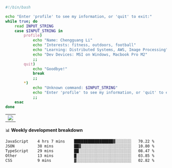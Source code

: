 ```bash
#!/bin/bash

echo "Enter 'profile' to see my information, or 'quit' to exit:"
while true; do
    read INPUT_STRING
    case $INPUT_STRING in
        profile)
            echo "Name: Chengguang Li"
            echo "Interests: fitness, outdoors, football"
            echo "Learning: Distributed Systems, AWS, Image Processing"
            echo "Dev Devices: MSI on Windows, Macbook Pro M2"
            ;;
        quit)
            echo "Goodbye!"
            break
            ;;
        *)
            echo "Unknown command: $INPUT_STRING"
            echo "Enter 'profile' to see my information, or 'quit' to exit:"
            ;;
    esac
done

```

<!--Contribution Graph-->
<table>
  <tr>
    <td>
      <picture>
        <source media="(prefers-color-scheme: light)" srcset="https://github-readme-activity-graph.vercel.app/graph?username=chengguang-li&theme=xcode&bg_color=FF000000&color=000000&hide_border=true" />
        <img src="https://github-readme-activity-graph.vercel.app/graph?username=chengguang-li&theme=xcode&bg_color=FF000000&hide_border=true" />
      </picture>
  </tr>
</table>

📊 **Weekly development breakdown**

<!--START_SECTION:waka-->

```txt
JavaScript    4 hrs 7 mins    █████████████████▓░░░░░░░   70.22 %
JSON          38 mins         ██▓░░░░░░░░░░░░░░░░░░░░░░   10.80 %
TypeScript    29 mins         ██░░░░░░░░░░░░░░░░░░░░░░░   08.47 %
Other         13 mins         █░░░░░░░░░░░░░░░░░░░░░░░░   03.85 %
CSS           9 mins          ▓░░░░░░░░░░░░░░░░░░░░░░░░   02.82 %
```

<!--END_SECTION:waka-->

